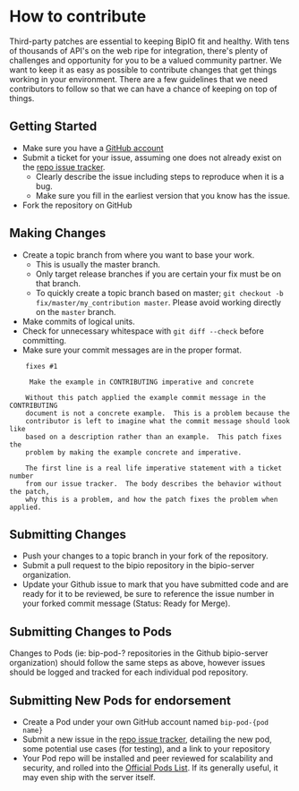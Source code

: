 # How to contribute

Third-party patches are essential to keeping BipIO fit and healthy.  With tens of thousands of API's on the web ripe for integration, there's plenty of challenges and opportunity for you to be a valued community partner.  We want to keep it as easy as possible to contribute changes that
get things working in your environment. There are a few guidelines that we
need contributors to follow so that we can have a chance of keeping on
top of things.


## Getting Started

* Make sure you have a [GitHub account](https://github.com/signup/free)
* Submit a ticket for your issue, assuming one does not already exist on the [repo issue tracker](https://github.com/bipio-server/bipio/issues).
  * Clearly describe the issue including steps to reproduce when it is a bug.
  * Make sure you fill in the earliest version that you know has the issue.
* Fork the repository on GitHub

## Making Changes

* Create a topic branch from where you want to base your work.
  * This is usually the master branch.
  * Only target release branches if you are certain your fix must be on that
    branch.
  * To quickly create a topic branch based on master; `git checkout -b
    fix/master/my_contribution master`. Please avoid working directly on the
    `master` branch.
* Make commits of logical units.
* Check for unnecessary whitespace with `git diff --check` before committing.
* Make sure your commit messages are in the proper format.

````
    fixes #1 

     Make the example in CONTRIBUTING imperative and concrete

    Without this patch applied the example commit message in the CONTRIBUTING
    document is not a concrete example.  This is a problem because the
    contributor is left to imagine what the commit message should look like
    based on a description rather than an example.  This patch fixes the
    problem by making the example concrete and imperative.

    The first line is a real life imperative statement with a ticket number
    from our issue tracker.  The body describes the behavior without the patch,
    why this is a problem, and how the patch fixes the problem when applied.
````

## Submitting Changes

* Push your changes to a topic branch in your fork of the repository.
* Submit a pull request to the bipio repository in the bipio-server organization.
* Update your Github issue to mark that you have submitted code and are ready for it to be reviewed, be sure to reference the issue number in your forked commit message (Status: Ready for Merge).

## Submitting Changes to Pods

Changes to Pods (ie: bip-pod-? repositories in the Github bipio-server organization) should follow the same steps as above, however issues should be logged and tracked for each individual pod repository.

## Submitting New Pods for endorsement

 * Create a Pod under your own GitHub account named `bip-pod-{pod name}`
 * Submit a new issue in the [repo issue tracker](https://github.com/bipio-server/bipio/issues), detailing the new pod, some potential use cases (for testing), and a link to your repository
 * Your Pod repo will be installed and peer reviewed for scalability and security, and rolled into the [Official Pods List](https://github.com/bipio-server/bipio/wiki/Pod-List).  If its generally useful, it may even ship with the server itself.



